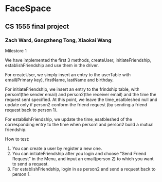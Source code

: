 # FaceSpace
## CS 1555 final project
### Zach Ward, Gangzheng Tong, Xiaokai Wang


Milestore 1

We have implemented the first 3 methods, createUser, initiateFriendship, establishFriendship and use them in the driver.

For createUser, we simply insert an entry to the userTable with email(Primary key), firstName, lastName and birthday. 

For initiateFriendship, we insert an entry to the frindship table, with person1(the sender email) and person2(the receiver email) and the time the request sent specified. At this point, we leave the time_esatbleshed null and update only if person2 conform the friend request (by sending a friend request back to person 1). 

For establishFriendship, we update the time_esatbleshed of the corresponding entry to the time when person1 and person2 build a mutual friendship. 


How to test:
1. You can create a user by register a new one. 
2. You can initiateFriendship after you login and choose "Send Friend Request" in the Menu, and input an email(person 2) to which you want to send a request. 
3. For establishFriendship, login in as person2 and send a request back to person 1. 


